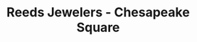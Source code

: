 ---
title: "Reeds Jewelers - Chesapeake Square"
url: /chesapeake/reeds-jewelers-chesapeake-square/
shop: Schmuck
---